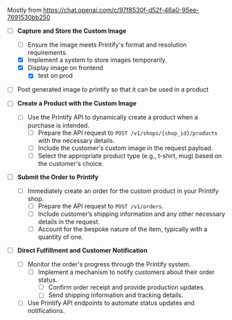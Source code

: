 Mostly from https://chat.openai.com/c/97f8530f-d52f-46a0-95ee-7691530bb250

- [ ] **Capture and Store the Custom Image**
  - [ ] Ensure the image meets Printify's format and resolution requirements.
  - [x] Implement a system to store images temporarily.
  - [x] Display image on frontend 
      - [x] test on prod
- [ ] Post generated image to printify so that it can be used in a product 

- [ ] **Create a Product with the Custom Image**
  - [ ] Use the Printify API to dynamically create a product when a purchase is intended.
    - [ ] Prepare the API request to `POST /v1/shops/{shop_id}/products` with the necessary details.
    - [ ] Include the customer's custom image in the request payload.
    - [ ] Select the appropriate product type (e.g., t-shirt, mug) based on the customer's choice.

- [ ] **Submit the Order to Printify**
  - [ ] Immediately create an order for the custom product in your Printify shop.
    - [ ] Prepare the API request to `POST /v1/orders`.
    - [ ] Include customer’s shipping information and any other necessary details in the request.
    - [ ] Account for the bespoke nature of the item, typically with a quantity of one.

- [ ] **Direct Fulfillment and Customer Notification**
  - [ ] Monitor the order's progress through the Printify system.
    - [ ] Implement a mechanism to notify customers about their order status.
      - [ ] Confirm order receipt and provide production updates.
      - [ ] Send shipping information and tracking details.
  - [ ] Use Printify API endpoints to automate status updates and notifications.
